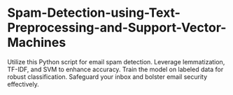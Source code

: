 # Spam-Detection-using-Text-Preprocessing-and-Support-Vector-Machines
Utilize this Python script for email spam detection. Leverage lemmatization, TF-IDF, and SVM to enhance accuracy. Train the model on labeled data for robust classification. Safeguard your inbox and bolster email security effectively.
